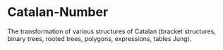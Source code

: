 # Catalan-Number
The transformation of various structures of Catalan (bracket structures, binary trees, rooted trees, polygons, expressions, tables Jung).
